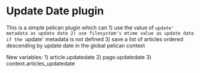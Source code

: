 # Update Date plugin

This is a simple pelican plugin which can
     1) use the value of `update' metadata as update date
     2) use filesystem's mtime value as update date if the `update' metadata is not defined
     3) save a list of articles ordered descending by update date in the global pelican context
 
New variables:
    1) article.updatedate
    2) page.updatedate
    3) context.articles_updatedate

